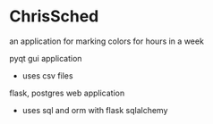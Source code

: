 # ChrisSched
an application for marking colors for hours in a week

pyqt gui application
- uses csv files

flask, postgres web application
- uses sql and orm with flask sqlalchemy
